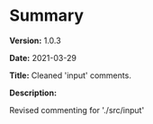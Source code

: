 # Summary

**Version:** 1.0.3

**Date:** 2021-03-29

**Title:** Cleaned 'input' comments.

**Description:**

Revised commenting for './src/input'